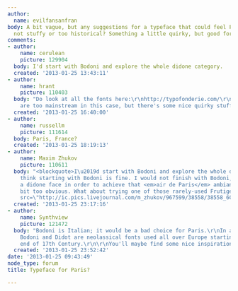 ```yaml
---
author:
  name: evilfansanfran
body: A bit vague, but any suggestions for a typeface that could feel Parisian, but
  not stuffy or too historical? Something a little quirky, but good for body copy?
comments:
- author:
    name: cerulean
    picture: 129904
  body: I'd start with Bodoni and explore the whole didone category.
  created: '2013-01-25 13:43:11'
- author:
    name: hrant
    picture: 110403
  body: "Do look at all the fonts here:\r\nhttp://typofonderie.com/\r\nMost of them
    are too mainstream in this case, but there's some nice quirky stuff too.\r\n\r\nhhp\r\n"
  created: '2013-01-25 16:40:00'
- author:
    name: russellm
    picture: 111614
  body: Paris, France?
  created: '2013-01-25 18:19:13'
- author:
    name: Maxim Zhukov
    picture: 110611
  body: "<blockquote>I\u2019d start with Bodoni and explore the whole didone category.</blockquote>I
    think starting with Bodoni is fine. I would not finish with Bodoni, though. Using
    a didone face in order to achieve that <em>air de Paris</em> ambiance feels a
    bit too obvious. What about trying one of those rarely-used Frutiger serif designs?\r\n\r\n<img
    src=\"http://ic.pics.livejournal.com/m_zhukov/967599/38558/38558_600.gif\">\r\n"
  created: '2013-01-25 23:17:16'
- author:
    name: Synthview
    picture: 121472
  body: "Bodoni is Italian; it would be a bad choice for Paris.\r\nIn addition both
    Bodoni and Didot are neolassical fonts used all over Europe starting from the
    end of 17th Century.\r\n\r\nYou'll maybe find some nice inspirations in this video\r\nhttp://vimeo.com/channels/nicetype/18886355"
  created: '2013-01-25 23:52:42'
date: '2013-01-25 09:43:49'
node_type: forum
title: Typeface for Paris?

---
```

